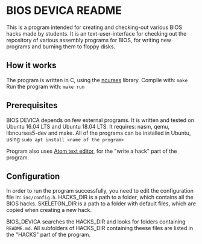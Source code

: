 # BIOS DEVICA README

This is a program intended for creating and checking-out various BIOS hacks made by students.
It is an text-user-interface for checking out the repository of various assembly programs for BIOS,
for writing new programs and burning them to floppy disks.


## How it works

The program is written in C, using the [ncurses] library.
Compile with: `make`
Run the program with: `make run`


## Prerequisites

BIOS DEVICA depends on few external programs. It is written and tested on Ubuntu 16.04 LTS and Ubuntu 18.04 LTS.
It requires: nasm, qemu, libncurses5-dev and make. 
All of the programs can be installed in Ubuntu, using `sudo apt install <name of the program>`


Program also uses [Atom text editor], for the "write a hack" part of the program.

[ncurses]: https://en.wikipedia.org/wiki/Ncurses 
[Atom text editor]: https://atom.io/ 


## Configuration

In order to run the program successfully, you need to edit the configuration file in: `inc/config.h`.
HACKS_DIR is a path to a folder, which contains all the BIOS hacks.
SKELETON_DIR is a path to a folder with default files, which are copied when creating a new hack.

BIOS_DEVICA searches the HACKS_DIR and looks for folders containing `README.md`. 
All subfolders of HACKS_DIR containing theese files are listed in the "HACKS" part of the program.